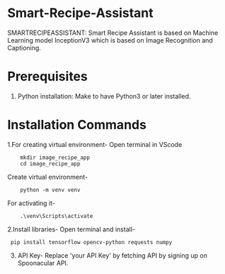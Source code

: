# Smart-Recipe-Assistant
 SMARTRECIPEASSISTANT:  Smart Recipe Assistant is based on Machine Learning model InceptionV3 which is  based on Image Recognition and Captioning.

# Prerequisites
 1. Python installation: Make to have Python3 or later installed.

# Installation Commands

 1.For creating virtual environment- Open terminal in VScode
 
        mkdir image_recipe_app
        cd image_recipe_app

   Create virtual environment-
   
        python -m venv venv

   For activating it-
   
        .\venv\Scripts\activate

 2.Install libraries-
     Open terminal and install-

     pip install tensorflow opencv-python requests numpy

 3. API Key- Replace 'your API Key' by fetching API by signing up on Spoonacular API.






